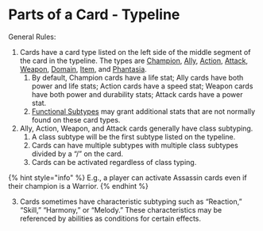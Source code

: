 # Parts of a Card - Typeline

General Rules:&#x20;

1. Cards have a card type listed on the left side of the middle segment of the card in the typeline. The types are [Champion](../general-rules-card-types/card-types-champion.md), [Ally](../general-rules-card-types/card-types-ally.md), [Action](../general-rules-card-types/card-types-action.md), [Attack](../general-rules-card-types/card-types-attack.md), [Weapon](../general-rules-card-types/card-types-weapon.md), [Domain](../general-rules-card-types/card-types-domain.md), [Item](../general-rules-card-types/card-types-item.md), and [Phantasia](../general-rules-card-types/card-types-phantasia.md).
   1. By default, Champion cards have a life stat; Ally cards have both power and life stats; Action cards have a speed stat; Weapon cards have both power and durability stats; Attack cards have a power stat.
   2. [Functional Subtypes](../general-rules-card-types/card-types-functional-subtypes.md) may grant additional stats that are not normally found on these card types.
2. Ally, Action, Weapon, and Attack cards generally have class subtyping.
   1. A class subtype will be the first subtype listed on the typeline.
   2. Cards can have multiple subtypes with multiple class subtypes divided by a “/” on the card.
   3. Cards can be activated regardless of class typing.

{% hint style="info" %}
E.g., a player can activate Assassin cards even if their champion is a Warrior.
{% endhint %}

3. Cards sometimes have characteristic subtyping such as “Reaction,” “Skill,” “Harmony,” or “Melody.” These characteristics may be referenced by abilities as conditions for certain effects.
